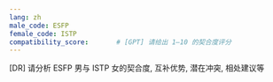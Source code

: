 ```yaml
---
lang: zh
male_code: ESFP
female_code: ISTP
compatibility_score:       # [GPT] 请给出 1–10 的契合度评分
---
```


[DR] 请分析 ESFP 男与 ISTP 女的契合度, 互补优势, 潜在冲突, 相处建议等

